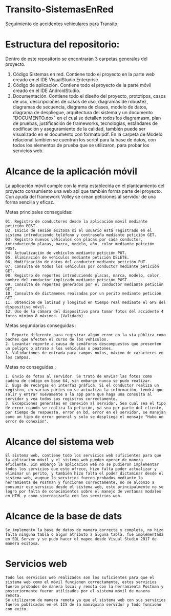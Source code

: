 # Transito-SistemasEnRed
Seguimiento de accidentes vehiculares para Transito.

# Estructura del repositorio:
Dentro de este repositorio se encontrarán 3 carpetas generales del proyecto.

1. Código Sistemas en red.
      Contiene todo el proyecto en la parte web creado en el IDE VisualStudio Enterprise.
2. Código de aplicación.
      Contiene todo el proyecto de la parte móvil creado en el IDE AndroidStudio.
3. Documentación.
       Contiene todo el diseño del proyecto, prototipos, casos de uso, descripciones de casos de uso, diagramas de robustez, diagramas de secuencia, diagrama de clases, modelo de datos, diagrama de despliegue, arquitectura del sistema y un documento "DOCUMENTO.dox" en el cual se detallen todos los diagramasm, plan de pruebas, justificación de frameworks, tecnologías, estándares de codificación y aseguramiento de la calidad, también puede ser visualizado en el documento con formato pdf.
       En la carpeta de Modelo relacional tambien se cuentran los script para la base de datos, con todos los elementos de prueba que se utilizaron, para probar los servicios web.
       

# Alcance de la aplicación móvil

La aplicación móvil cumple con la meta establecida en el planteamiento del proyecto consumiento una web api que también forma parte del proyecto. Con ayuda del framework Volley se crean peticiones al servidor de una forma sencilla y eficaz.

Metas principales conseguidas:

    01. Registro de conductores desde la aplicación móvil mediante petición POST.
    02. Inicio de sesión exitosa si el usuario está registrado en el sistema introduciendo teléfono y contraseña mediante petición GET.
    03. Registro nuevos vehículos con placas por cada conductor, introduciendo placas, marca, modelo, año, color mediante petición POST.
    04. Actualización de vehículos mediante petición PUT.
    05. Eliminación de vehículos mediante petición DELETE.
    06. Modificación de datos del conductor mediante petición PUT.
    07. Consulta de todos los vehículos por conductor mediante petición GET.
    08. Registro de reportes introduciendo placas, marca, modelo, color, nombre del conductor implicado mediante petición POST.
    09. Consulta de reportes generados por el conductor mediante petición GET.
    10. Consulta de dictamenes realzadas por un perito mediante petición GET.
    11. Obtención de latitud y longitud en tiempo real mediante el GPS del dispositivo móvil.
    12. Uso de la cámara del dispositivo para tomar fotos del accidente 4 fotos mínimo 8 máximos. (Validado)

Metas segundarias conseguidas :

    1. Reporte diferente para registrar algún error en la vía pública como baches que afecten el curso de los vehículos.
    2. Levantar reporte a causa de semáforos descompuestos que presenten un peligro o atraso a los vehículos o peatones.
    3. Validaciones de entrada para campos nulos, máximo de caracteres en los campos.
    
Metas no conseguidas :

    1. Envío de fotos al servidor. Se trató de enviar las fotos como cadena de código en base 64, sin embargo nunca se pudo realizar.
    2. Bugs de recargas en interfaz gráfica. Si el conductor realiza un registro, en varias partes no se actualiza la información, tendrá que salir y entrar nuevamente a la app para que haga una consulta al servidor y vea todos sus registros correctamente.
    3. Excepciones generales en conexión al servidor. Sea cual sea el tipo de error cuando se realiza la petición, ya sea por parte del cliente, por tiempo de respuesta, error en bd, error en el servidor, se manejan como un tipo de error general y solo se despliega el mensaje "Hubo un error de conexión".
    
# Alcance del sistema web

    El sistema web, contiene todo los servicios web suficientes para que la aplicacion móvil y el sistema web pueden operar de manera eficiente. Sin embargo la aplicacion web no se pudieron implementar todos los servicios que este ofrece, hizo falta poder actualizar y eliminar un perito, y también hizo falta el poder dictaminar desde el sistema web, auqnue lo servicios fueron probados mediante la herramienta de Postman y funcionan correctamente, no se alconzo a consumir ese servicio desde el sistema web, esto principalmente no se logro por falta de conocimientos sobre el manejo de ventanas modales en HTML y como sincronizarla con los servicios web.

# Alcance de la base de dats

    Se implemento la base de datos de manera correcta y completa, no hizo falta ninguna tabla o algun atributo a alguna tabla, fue implementada en SQL Server y se pudo hacer el mapeo desde Visual Studio 2017 de manera exitosa.

# Servicios web

    Todo los servicios web realizados son los suficientes para que el sistema web como el móvil funcionen correctamente, estos servicios fueron probados de manera local y remota con la herramienta Postman y posteriormente fueron utilizados por el sistema móvil de manera remota.
    Se utilizaron de manera remota ya que el sistema web con sus servicios fueron publicados en el IIS de la maniquina servidor y todo funciono con exito.
    

    
    
    
    
    
